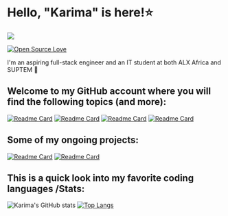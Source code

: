 <h1>Hello, "Karima" is here!⭐ </h1>

[<img src="https://github.com/Oumaimafisaoui/Oumaimafisaoui/blob/main/Raven%20(1000%20%C3%97%20500%20px)%20(1).gif"/>](https://github.com/Oumaimafisaoui/Oumaimafisaoui/blob/main/Raven%20(1000%20%C3%97%20500%20px)%20(1).gif)

<!--![visitors](https://visitor-badge-reloaded.herokuapp.com/badge?page_id=Oumaimafisaoui&color=00cf00)!-->
[![Open Source Love](https://badges.frapsoft.com/os/v1/open-source.svg?v=102)](https://github.com/ellerbrock/open-source-badge/)

<div>
  <p>I'm an aspiring full-stack engineer and an IT student at both ALX Africa and SUPTEM </p>
</div>

<h2>Welcome to my GitHub account where you will find the following topics (and more):</h2>

[![Readme Card](https://github.com/KarimaTouhami/alx-low_level_programming#readme)](https://github.com/KarimaTouhami/alx-low_level_programming)
[![Readme Card](https://github.com/KarimaTouhami/alx-system_engineering-devops#readme)](https://github.com/KarimaTouhami/alx-system_engineering-devops)
[![Readme Card](https://github-readme-stats.vercel.app/api/pin/?username=Oumaimafisaoui&repo=Get_next_line42&theme=midnight-purple)](https://github.com/Oumaimafisaoui/Get_next_line42/settings)
[![Readme Card](https://github-readme-stats.vercel.app/api/pin/?username=Oumaimafisaoui&repo=Minishell-Final&theme=midnight-purple)](https://github.com/Oumaimafisaoui/Minishell-Final)

<h2>Some of my ongoing projects:</h2>

[![Readme Card](https://github-readme-stats.vercel.app/api/pin/?username=Oumaimafisaoui&repo=Personal-Portfolio-Soon-&theme=midnight-purple)](https://github.com/Oumaimafisaoui/Personal-Portfolio-Soon-)
[![Readme Card](https://github-readme-stats.vercel.app/api/pin/?username=Oumaimafisaoui&repo=Personal-Blog-Soon&theme=midnight-purple)](https://github.com/Oumaimafisaoui/Personal-Blog-Soon)

<h2>This is a quick look into my favorite coding languages /Stats:</h2>

![Karima's GitHub stats](https://github-readme-stats.vercel.app/api?username=karimatouhami&show_icons=true&theme=tomorrow_nightblue)
[![Top Langs](https://github-readme-stats.vercel.app/api/top-langs/?username=karimatouhami&hide=Jupyter%20Notebook&layout=compact&theme=tomorrow_nightblue)](https://github.com/karimatouhami)
